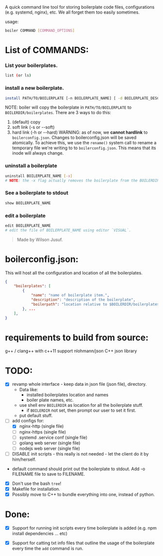 A quick command line tool for storing boilerplate code files, configurations (e.g. systemd, nginx), etc.
We all forget them too easily sometimes.

usage: 
```sh
boiler COMMAND [COMMAND_OPTIONS]
```
# List of COMMANDS:

### List your boilerplates.
```sh
list (or ls)
```


### install a new boilerplate.
```sh
install PATH/TO/BOILERPLATE [-n BOILERPLATE_NAME] [ -d BOILERPLATE_DESCRIPTION] [-s,--soft or -h, --hard]
```
NOTE: boiler will copy the boilerplate in `PATH/TO/BOILERPLATE` to `BOILERDIR/boilerplates`.  There are 3 ways to do this:
1. (default) copy
2. soft link (-s or --soft)
3. hard link (-h or --hard)
WARNING: as of now, we **cannot hardlink** to `boilerconfig.json`. Changes to boilerconfig.json will be saved atomically. To achieve this, we use the `rename()` system call to rename a temporary file we're writing to to `boilerconfig.json`. This means that its inode will always change.

### uninstall a boilerplate

```sh
uninstall BOILERPLATE_NAME [-x]
# NOTE: the -x flag actually removes the boilerplate from the BOILERDIR/boilerplates directory.
```

### See a boilerplate to stdout

```sh
show BOILERPLATE_NAME
```

### edit a boilerplate

```sh
edit BOILERPLATE_NAME
# edit the file of BOILERPLATE_NAME using editor `VISUAL`.
```

> Made by Wilson Jusuf.
# boilerconfig.json:
This will host all the configuration and location of all the boilerplates.
```json
{
    "boilerplates": [
        {
            "name": "name of boilerplate item.",
            "description": "description of the boilerplate",
            "boilerpath": "location relative to $BOILERDIR/boilerplates"
        }, ...
    ],
}
```
# requirements to build from source:
g++ / clang++ with c++11 support
nlohmann/json C++ json library


# TODO:
- [x] revamp whole interface - keep data in json file (json file), directory.
    -  Data like:
        - installed boilerplates location and names
        - boiler plate names, etc.
    - use shell env `BOILERDIR` as location for all the boilerplate stuff.
        - if `BOILERDIR` not set, then prompt our user to set it first.
    - put default stuff.
- [ ] add configs for:
    - [x] nginx-http (single file)
    - [ ] nginx-https (single file)
    - [ ] systemd .service conf (single file)
    - [ ] golang web server (single file)
    - [ ] nodejs web server (single file)
 - [ ] DISABLE init scripts - this really is not needed - let the client do it by him/herself.
- default command should print out the boilerplate to stdout. Add -o FILENAME file to save to FILENAME.
- [x] Don't use the bash `tree`!
- [x] Makefile for installation.
- [x] Possibly move to C++ to bundle everything into one, instead of python.

# Done:
- [x] Support for running init scripts every time boilerplate is added (e.g. npm install dependencies ... etc)
- [x] Support for catting txt info files that outline the usage of the boilerplate every time the `add` command is run.

